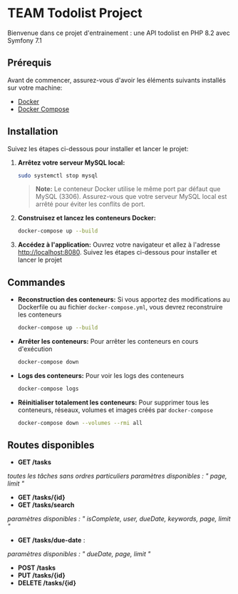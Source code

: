 # TEAM Todolist Project

Bienvenue dans ce projet d'entrainement : une API todolist en PHP 8.2 avec Symfony 7.1 

## Prérequis

Avant de commencer, assurez-vous d'avoir les éléments suivants installés sur votre machine:
- [Docker](https://www.docker.com/get-started)
- [Docker Compose](https://docs.docker.com/compose/install/)

## Installation
Suivez les étapes ci-dessous pour installer et lancer le projet:

1. **Arrêtez votre serveur MySQL local:**
    ```bash
    sudo systemctl stop mysql
    ```
    > **Note:** Le conteneur Docker utilise le même port par défaut que MySQL (3306). Assurez-vous que votre serveur MySQL local est arrêté pour éviter les conflits de port.

2. **Construisez et lancez les conteneurs Docker:**
    ```bash
    docker-compose up --build
    ```

3. **Accédez à l'application:**
    Ouvrez votre navigateur et allez à l'adresse [http://localhost:8080](http://localhost:8080).
Suivez les étapes ci-dessous pour installer et lancer le projet

## Commandes 

- **Reconstruction des conteneurs:**
        Si vous apportez des modifications au Dockerfile ou au fichier `docker-compose.yml`, vous devrez reconstruire les conteneurs
    ```bash
    docker-compose up --build
    ```

- **Arrêter les conteneurs:**
        Pour arrêter les conteneurs en cours d'exécution
    ```bash
    docker-compose down
    ```

- **Logs des conteneurs:**
        Pour voir les logs des conteneurs
    ```bash
    docker-compose logs
    ```
- **Réinitialiser totalement les conteneurs:**
        Pour supprimer tous les conteneurs, réseaux, volumes et images créés par `docker-compose`
    ```bash
    docker-compose down --volumes --rmi all
    ```


## Routes disponibles

- **GET /tasks**

*toutes les tâches sans ordres particuliers*
*paramètres disponibles : " page, limit "*
- **GET /tasks/{id}**
- **GET /tasks/search**

*paramètres disponibles : " isComplete, user, dueDate, keywords, page, limit "*

- **GET /tasks/due-date** :

*paramètres disponibles : " dueDate, page, limit "*
- **POST /tasks**
- **PUT /tasks/{id}**
- **DELETE /tasks/{id}**